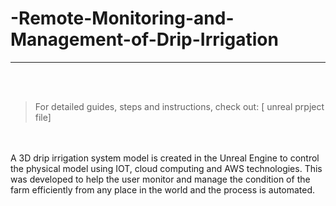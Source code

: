 # -Remote-Monitoring-and-Management-of-Drip-Irrigation
---

<br>
<br>

> For detailed guides, steps and instructions, check out: [ unreal prpject file]

<br>
<br>
A 3D drip irrigation system model is created in the Unreal Engine to control the physical model using IOT, cloud computing and AWS technologies. This was developed to help the user monitor and manage the condition of the farm efficiently from any place in the world and the process is automated.
